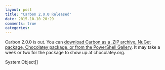 ```yaml
---
layout: post
title: "Carbon 2.0.0 Released"
date: 2015-10-10 20:29
comments: true
categories: 
---
```

Carbon 2.0.0 is out. You can [download Carbon as a .ZIP archive, NuGet package, Chocolatey package, or from the PowerShell Gallery](http://get-carbon.org/about_Carbon_Installation.html). It may take a week or two for the package to show up at chocolatey.org.

System.Object[]
